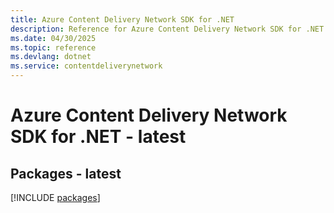 ```yaml
---
title: Azure Content Delivery Network SDK for .NET
description: Reference for Azure Content Delivery Network SDK for .NET
ms.date: 04/30/2025
ms.topic: reference
ms.devlang: dotnet
ms.service: contentdeliverynetwork
---
```

# Azure Content Delivery Network SDK for .NET - latest
## Packages - latest
[!INCLUDE [packages](content-delivery-network-index.md)]